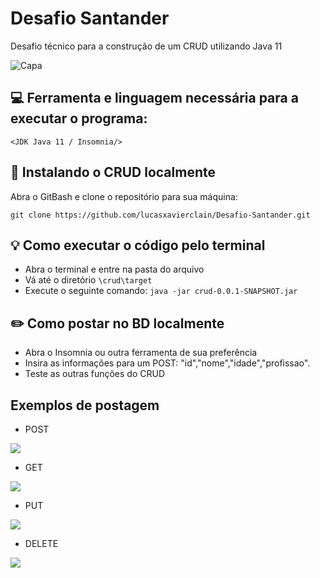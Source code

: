 # Desafio Santander
Desafio técnico para a construção de um CRUD utilizando Java 11

<img src="https://www.santander.co.uk/themes/custom/santander_web18/logo.svg" alt="Capa">

## 💻 Ferramenta e linguagem necessária para a executar o programa:  
`<JDK Java 11 / Insomnia/>`  

## 🚀 Instalando o CRUD localmente

Abra o GitBash e clone o repositório para sua máquina:  
```
git clone https://github.com/lucasxavierclain/Desafio-Santander.git
```

## :bulb: Como executar o código pelo terminal  
* Abra o terminal e entre na pasta do arquivo
* Vá até o diretório ``` \crud\target ``` 
* Execute o seguinte comando: ``` java -jar crud-0.0.1-SNAPSHOT.jar ```

## :pencil2: Como postar no BD localmente
* Abra o Insomnia ou outra ferramenta de sua preferência
* Insira as informações para um POST: "id","nome","idade","profissao".
* Teste as outras funções do CRUD

## Exemplos de postagem
* POST  
<img src="https://imgur.com/a/XFuu5fh" >  

* GET
<img src="https://imgur.com/a/Pe9nksY" > 

* PUT
<img src="https://imgur.com/a/gfWrZgu" >

* DELETE
<img src="https://imgur.com/a/wNsnzM6" >



